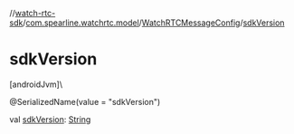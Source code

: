 //[watch-rtc-sdk](../../../index.md)/[com.spearline.watchrtc.model](../index.md)/[WatchRTCMessageConfig](index.md)/[sdkVersion](sdk-version.md)

# sdkVersion

[androidJvm]\

@SerializedName(value = &quot;sdkVersion&quot;)

val [sdkVersion](sdk-version.md): [String](https://kotlinlang.org/api/latest/jvm/stdlib/kotlin/-string/index.html)
